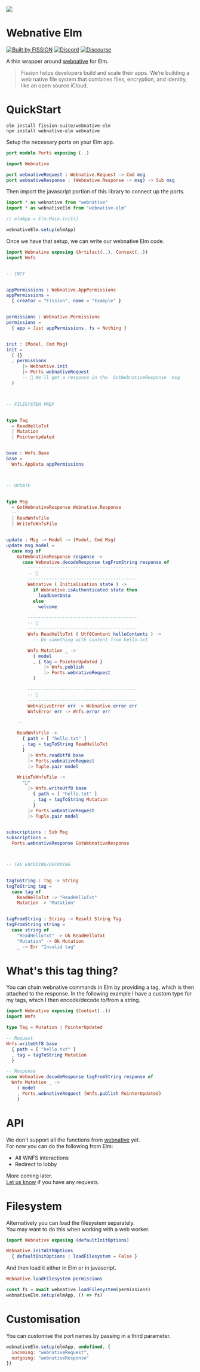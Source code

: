 ![](https://raw.githubusercontent.com/fission-suite/kit/6a20e9af963dd000903b1c6e64f9fbb2102ba472/images/badge-solid-colored.svg)

# Webnative Elm

[![Built by FISSION](https://img.shields.io/badge/⌘-Built_by_FISSION-purple.svg)](https://fission.codes)
[![Discord](https://img.shields.io/discord/478735028319158273.svg)](https://discord.gg/zAQBDEq)
[![Discourse](https://img.shields.io/discourse/https/talk.fission.codes/topics)](https://talk.fission.codes)

A thin wrapper around [webnative](https://github.com/fission-suite/webnative#readme) for Elm.

> Fission helps developers build and scale their apps. We’re building a web native file system that combines files, encryption, and identity, like an open source iCloud.



# QuickStart

```
elm install fission-suite/webnative-elm
npm install webnative-elm webnative
```

Setup the necessary ports on your Elm app.

```elm
port module Ports exposing (..)

import Webnative

port webnativeRequest : Webnative.Request -> Cmd msg
port webnativeResponse : (Webnative.Response -> msg) -> Sub msg

```

Then import the javascript portion of this library to connect up the ports.

```js
import * as webnative from "webnative"
import * as webnativeElm from "webnative-elm"

// elmApp = Elm.Main.init()

webnativeElm.setup(elmApp)
```

Once we have that setup, we can write our webnative Elm code.

```elm
import Webnative exposing (Artifact(..), Context(..))
import Wnfs


-- INIT


appPermissions : Webnative.AppPermissions
appPermissions =
  { creator = "Fission", name = "Example" }


permissions : Webnative.Permissions
permissions =
  { app = Just appPermissions, fs = Nothing }


init : (Model, Cmd Msg)
init =
  ( {}
  , permissions
      |> Webnative.init
      |> Ports.webnativeRequest
      -- 🚀 We'll get a response in the `GotWebnativeResponse` msg
  )



-- FILESYSTEM PREP


type Tag
  = ReadHelloTxt
  | Mutation
  | PointerUpdated


base : Wnfs.Base
base =
  Wnfs.AppData appPermissions



-- UPDATE


type Msg
  = GotWebnativeResponse Webnative.Response
  --
  | ReadWnfsFile
  | WriteToWnfsFile


update : Msg -> Model -> (Model, Cmd Msg)
update msg model =
  case msg of
    GotWebnativeResponse response ->
      case Webnative.decodeResponse tagFromString response of
        -----------------------------------------
        -- 🚀
        -----------------------------------------
        Webnative ( Initialisation state ) ->
          if Webnative.isAuthenticated state then
            loadUserData
          else
            welcome

        -----------------------------------------
        -- 💾
        -----------------------------------------
        Wnfs ReadHelloTxt ( Utf8Content helloContents ) ->
          -- Do something with content from hello.txt

        Wnfs Mutation _ ->
          ( model
          , { tag = PointerUpdated }
              |> Wnfs.publish
              |> Ports.webnativeRequest
          )

        -----------------------------------------
        -- 🥵
        -----------------------------------------
        WebnativeError err -> Webnative.error err
        WnfsError err -> Wnfs.error err

    --

    ReadWnfsFile ->
      { path = [ "hello.txt" ]
      , tag = tagToString ReadHelloTxt
      }
        |> Wnfs.readUtf8 base
        |> Ports.webnativeRequest
        |> Tuple.pair model

    WriteToWnfsFile ->
      "👋"
        |> Wnfs.writeUtf8 base
          { path = [ "hello.txt" ]
          , tag = tagToString Mutation
          }
        |> Ports.webnativeRequest
        |> Tuple.pair model


subscriptions : Sub Msg
subscriptions =
  Ports.webnativeResponse GotWebnativeResponse



-- TAG ENCODING/DECODING


tagToString : Tag -> String
tagToString tag =
  case tag of
    ReadHelloTxt -> "ReadHelloTxt"
    Mutation -> "Mutation"


tagFromString : String -> Result String Tag
tagFromString string =
  case string of
    "ReadHelloTxt" -> Ok ReadHelloTxt
    "Mutation" -> Ok Mutation
    _ -> Err "Invalid tag"
```



# What's this tag thing?

You can chain webnative commands in Elm by providing a tag, which is then attached to the response. In the following example I have a custom type for my tags, which I then encode/decode to/from a string.

```elm
import Webnative exposing (Context(..))
import Wnfs

type Tag = Mutation | PointerUpdated

-- Request
Wnfs.writeUtf8 base
  { path = [ "hello.txt" ]
  , tag = tagToString Mutation
  }

-- Response
case Webnative.decodeResponse tagFromString response of
  Wnfs Mutation _ ->
    ( model
    , Ports.webnativeRequest (Wnfs.publish PointerUpdated)
    )
```



# API

We don't support all the functions from [webnative](https://github.com/fission-suite/webnative#readme) yet.  
For now you can do the following from Elm:

- All WNFS interactions
- Redirect to lobby

More coming later.  
[Let us know](https://talk.fission.codes) if you have any requests.



# Filesystem

Alternatively you can load the filesystem separately.  
You may want to do this when working with a web worker.

```elm
import Webnative exposing (defaultInitOptions)

Webnative.initWithOptions
  { defaultInitOptions | loadFilesystem = False }
```

And then load it either in Elm or in javascript.

```elm
Webnative.loadFilesystem permissions
```

```js
const fs = await webnative.loadFilesystem(permissions)
webnativeElm.setup(elmApp, () => fs)
```



# Customisation

You can customise the port names by passing in a third parameter.

```js
webnativeElm.setup(elmApp, undefined, {
  incoming: "webnativeRequest",
  outgoing: "webnativeResponse"
})
```
